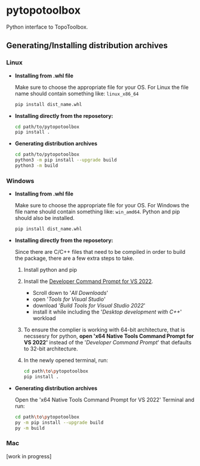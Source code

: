 # pytopotoolbox

Python interface to TopoToolbox.

## Generating/Installing distribution archives

### Linux

- **Installing from .whl file**

    Make sure to choose the appropriate file for your OS. For Linux the file name should contain something like: `linux_x86_64`

    ```bash
    pip install dist_name.whl
    ```

- **Installing directly from the reposetory:**

    ```bash
    cd path/to/pytopotoolbox
    pip install .
    ```

- **Generating distribution archives**

    ```bash
    cd path/to/pytopotoolbox
    python3 -m pip install --upgrade build
    python3 -m build
    ```

### Windows

- **Installing from .whl file**

    Make sure to choose the appropriate file for your OS. For Windows the file name should contain something like: `win_amd64`. Python and pip should also be installed.

    ```bash
    pip install dist_name.whl
    ```

- **Installing directly from the reposetory:**

    Since there are C/C++ files that need to be compiled in order to build the package, there are a few extra steps to take.

    1. Install python and pip
    2. Install the [Developer Command Prompt for VS 2022](https://visualstudio.microsoft.com/downloads/).
        - Scroll down to '_All Downloads_'
        - open '_Tools for Visual Studio_'
        - download '_Build Tools for Visual Studio 2022_'
        - install it while including the '_Desktop development with C++_' workload
    3. To ensure the complier is working with 64-bit architecture, that is necssesry for python, **open 'x64 Native Tools Command Prompt for VS 2022'** instead of the '_Developer Command Prompt_' that defaults to 32-bit architecture.
    4. In the newly opened terminal, run:

        ```bash
        cd path\to\pytopotoolbox
        pip install .
        ```

- **Generating distribution archives**

    Open the 'x64 Native Tools Command Prompt for VS 2022' Terminal and run:

    ```bash
    cd path\to\pytopotoolbox
    py -m pip install --upgrade build
    py -m build
    ```

### Mac

[work in progress]
